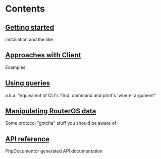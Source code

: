 # Contents
## [Getting started](wiki/Getting-started)
installation and the like
## [Approaches with Client](wiki/Approaches-with-Client)
Examples
## [Using queries](wiki/Using-queries)
a.k.a. "equivalent of CLI's 'find' command and print's 'where' argument"
## [Manipulating RouterOS data](wiki/Manipulating-RouterOS-data)
Some protocol "gotcha" stuff you should be aware of
## [API reference](http://pear2.github.com/Net_RouterOS/Documentation/1.0.0b3/)
PhpDocumentor generated API documentation